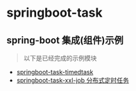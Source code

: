 # springboot-task

## spring-boot 集成(组件)示例

> 以下是已经完成的示例模块

- [springboot-task-timedtask](./springboot-task-timedtask)
- [springboot-task-xxl-job 分布式定时任务](./springboot-task-xxl-job)
